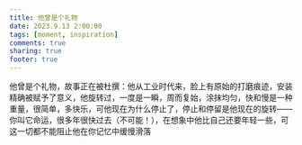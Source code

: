 ```yaml
---
title: 他曾是个礼物
date: 2023.9.13 2:00:00
tags: [moment, inspiration]
comments: true
sharing: true
footer: true
---
```

他曾是个礼物，故事正在被杜撰：他从工业时代来，脸上有原始的打磨痕迹，安装精确被赋予了意义，他旋转过，一度是一瞬，周而复始，涂抹均匀，快和慢是一种重量，很简单，多快乐，可他现在为什么停止了，停止和停留是他现在的旋转——你叫它命运，很多年很快过去（不可能！），在想象中他比自己还要年轻一些，可这一切都不能阻止他在你记忆中缓慢滑落

